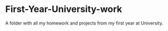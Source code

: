 # First-Year-University-work
A folder with all my homework and projects from my first year at University.

